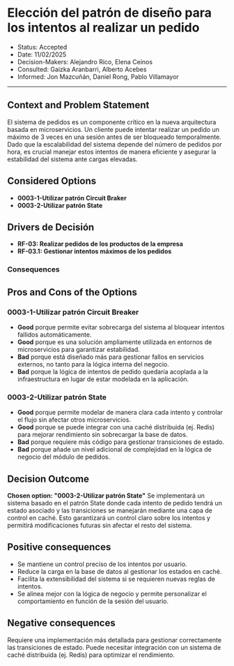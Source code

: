 # Elección del patrón de diseño para los intentos al realizar un pedido
* Status: Accepted
* Date: 11/02/2025
* Decision-Makers: Alejandro Rico, Elena Ceinos
* Consulted: Gaizka Aranbarri, Alberto Acebes
* Informed: Jon Mazcuñán, Daniel Rong, Pablo Villamayor
---

## Context and Problem Statement

El sistema de pedidos es un componente crítico en la nueva arquitectura basada en microservicios. Un cliente puede intentar realizar un pedido un máximo de 3 veces en una sesión antes de ser bloqueado temporalmente. Dado que la escalabilidad del sistema depende del número de pedidos por hora, es crucial manejar estos intentos de manera eficiente y asegurar la estabilidad del sistema ante cargas elevadas.

## Considered Options

* **0003-1-Utilizar patrón Circuit Braker**
* **0003-2-Utilizar patrón State**

## Drivers de Decisión

* **RF-03: Realizar pedidos de los productos de la empresa**
* **RF-03.1: Gestionar intentos máximos de los pedidos**

### Consequences

## Pros and Cons of the Options

### 0003-1-Utilizar patrón Circuit Breaker

* **Good** porque permite evitar sobrecarga del sistema al bloquear intentos fallidos automáticamente.
* **Good** porque es una solución ampliamente utilizada en entornos de microservicios para garantizar estabilidad.
* **Bad** porque está diseñado más para gestionar fallos en servicios externos, no tanto para la lógica interna del negocio.
* **Bad** porque la lógica de intentos de pedido quedaría acoplada a la infraestructura en lugar de estar modelada en la aplicación.

### 0003-2-Utilizar patrón State
* **Good** porque permite modelar de manera clara cada intento y controlar el flujo sin afectar otros microservicios.
* **Good** porque se puede integrar con una caché distribuida (ej. Redis) para mejorar rendimiento sin sobrecargar la base de datos.
* **Bad** porque requiere más código para gestionar transiciones de estado.
* **Bad** porque añade un nivel adicional de complejidad en la lógica de negocio del módulo de pedidos.

## Decision Outcome
**Chosen option: "0003-2-Utilizar patrón State"**
Se implementará un sistema basado en el patrón State donde cada intento de pedido tendrá un estado asociado y las transiciones se manejarán mediante una capa de control en caché. Esto garantizará un control claro sobre los intentos y permitirá modificaciones futuras sin afectar el resto del sistema.

## Positive consequences
* Se mantiene un control preciso de los intentos por usuario.
* Reduce la carga en la base de datos al gestionar los estados en caché.
* Facilita la extensibilidad del sistema si se requieren nuevas reglas de intentos.
* Se alinea mejor con la lógica de negocio y permite personalizar el comportamiento en función de la sesión del usuario.

## Negative consequences

Requiere una implementación más detallada para gestionar correctamente las transiciones de estado.
Puede necesitar integración con un sistema de caché distribuida (ej. Redis) para optimizar el rendimiento.
